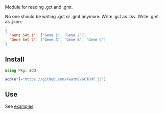 Module for reading .gct and .gmt.

No one should be writing .gct or .gmt anymore.
Write .gct as .tsv.
Write .gmt as .json:

```json
{
  "Gene Set 1": ["Gene 1", "Gene 2"],
  "Gene Set 2": ["Gene A", "Gene B", "Gene C"]
}
```

## Install

```julia
using Pkg: add

add(url="https://github.com/KwatME/GCTGMT.jl")
```

## Use

See [examples](notebook/example.ipynb).
